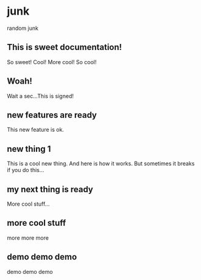 # junk
random junk

## This is sweet documentation!
So sweet! Cool! More cool! So cool!

## Woah!
Wait a sec...This is signed!  

## new features are ready
This new feature is ok.

## new thing 1
This is a cool new thing. And here is how it works. But sometimes it breaks if you do this...

## my next thing is ready
More cool stuff...

## more cool stuff
more more more

## demo demo demo
demo demo demo
